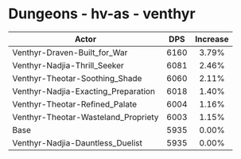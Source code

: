 # Dungeons - hv-as - venthyr
| Actor | DPS | Increase |
|---|:---:|:---:|
|Venthyr-Draven-Built_for_War|6160|3.79%|
|Venthyr-Nadjia-Thrill_Seeker|6081|2.46%|
|Venthyr-Theotar-Soothing_Shade|6060|2.11%|
|Venthyr-Nadjia-Exacting_Preparation|6018|1.40%|
|Venthyr-Theotar-Refined_Palate|6004|1.16%|
|Venthyr-Theotar-Wasteland_Propriety|6003|1.15%|
|Base|5935|0.00%|
|Venthyr-Nadjia-Dauntless_Duelist|5935|0.00%|
